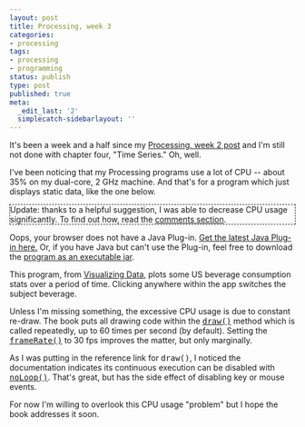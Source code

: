 ```yaml
---
layout: post
title: Processing, week 3
categories:
- processing
tags:
- processing
- programming
status: publish
type: post
published: true
meta:
  _edit_last: '2'
  simplecatch-sidebarlayout: ''
---
```

It's been a week and a half since my <a href="/2009/02/processing-week-2/">Processing, week 2 post</a> and I'm still not done with chapter four, "Time Series."  Oh, well.

I've been noticing that my Processing programs use a lot of CPU -- about 35% on my dual-core, 2 GHz machine.  And that's for a program which just displays static data, like the one below.<!--more-->
<p style="border: thin dashed;">Update: thanks to a helpful suggestion, I was able to decrease CPU usage significantly.  To find out how, read the <a href="#comments">comments section</a>.</p>
<applet code="sketch_mar09a.class" archive="/mike/blog/wp-content/uploads/2009/03/sketch_mar09a.jar" width="600" height="400">
Oops, your browser does not have a Java Plug-in. <a href="http://java.sun.com/products/plugin/downloads/index.html" title="Download Java Plug-in">Get the latest Java Plug-in here.</a> Or, if you have Java but can't use the Plug-in, feel free to download the <a href="/mike/blog/wp-content/uploads/2009/03/sketch_mar09a.jar">program as an executable jar</a>.
</applet>

This program, from <a href="http://www.amazon.com/Visualizing-Data-Ben-Fry/dp/0596514557/?tag=wiltblog-20">Visualizing Data</a>, plots some US beverage consumption stats over a period of time.  Clicking anywhere within the app switches the subject beverage.

Unless I'm missing something, the excessive CPU usage is due to constant re-draw.  The book puts all drawing code within the <tt><a href="http://processing.org/reference/draw_.html">draw()</a></tt> method which is called repeatedly, up to 60 times per second (by default).  Setting the <tt><a href="http://processing.org/reference/frameRate_.html">frameRate()</a></tt> to 30 fps improves the matter, but only marginally.    

As I was putting in the reference link for <tt>draw()</tt>, I noticed the documentation indicates its continuous execution can be disabled with <tt><a href="http://processing.org/reference/noLoop_.html">noLoop()</a></tt>.  That's great, but has the side effect of disabling key or mouse events.

For now I'm willing to overlook this CPU usage "problem" but I hope the book addresses it soon.  
